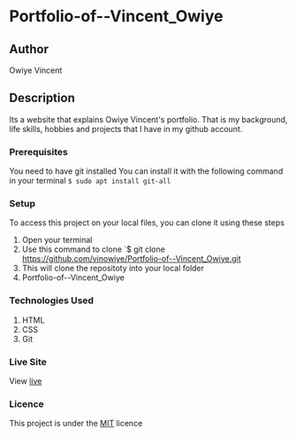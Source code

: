 # Portfolio-of--Vincent_Owiye
## Author
Owiye Vincent
## Description
Its a website that explains Owiye Vincent's portfolio. That is my background, life skills, hobbies and projects that I have in my github account.
### Prerequisites
You need to have git installed
You can install it with the following command in your terminal
`$ sudo apt install git-all`
### Setup
To access this project on your local files, you can clone it using these steps
1. Open your terminal
1. Use this command to clone `$ git clone https://github.com/vinowiye/Portfolio-of--Vincent_Owiye.git
1. This will clone the repositoty into your local folder
1. Portfolio-of--Vincent_Owiye
### Technologies Used
1. HTML
1. CSS
1. Git
### Live Site
View [live](https://vinowiye.github.io/Portfolio-of--Vincent_Owiye/)
### Licence
This project is under the [MIT](LICENCE) licence  
